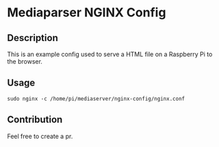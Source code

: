 # Mediaparser NGINX Config
## Description
This is an example config used to serve a HTML file on a Raspberry Pi to the browser.

## Usage
```shell
sudo nginx -c /home/pi/mediaserver/nginx-config/nginx.conf
```

## Contribution
Feel free to create a pr.
